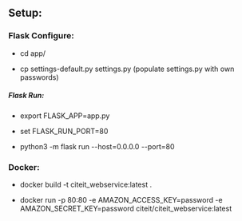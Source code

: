 
## Setup:

### Flask Configure:
  * cd app/

  * cp settings-default.py settings.py
  (populate settings.py with own passwords)

##### Flask Run:
  * export FLASK_APP=app.py

  * set FLASK_RUN_PORT=80

  * python3 -m flask run --host=0.0.0.0 --port=80

### Docker:
  * docker build -t citeit_webservice:latest .

  * docker run -p 80:80 -e AMAZON_ACCESS_KEY=password -e AMAZON_SECRET_KEY=password citeit/citeit_webservice:latest